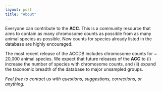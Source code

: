 ```yaml
---
layout: post
title: "About"
---
```


Everyone can contribute to the **ACC**. This is a community resource that aims to contain as many chromosome counts as possible from as many animal species as possible. New counts for species already listed in the database are highly encouraged.

The most recent release of the ACCDB includes chromosome counts for ~ 20,000 animal species. We expect that future releases of the **ACC** to (i) increase the number of species with chromosome counts, and (ii) expand the taxonomic breadth of the database to major unsampled groups.


*Feel free to contact us with questions, suggestions, corrections, or anything.*

